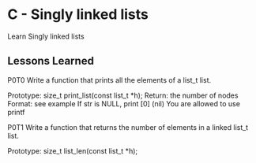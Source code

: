 # C - Singly linked lists

Learn Singly linked lists

## Lessons Learned

P0T0
Write a function that prints all the elements of a list_t list.

Prototype: size_t print_list(const list_t *h);
Return: the number of nodes
Format: see example
If str is NULL, print [0] (nil)
You are allowed to use printf

P0T1
Write a function that returns the number of elements in a linked list_t list.

Prototype: size_t list_len(const list_t *h);
